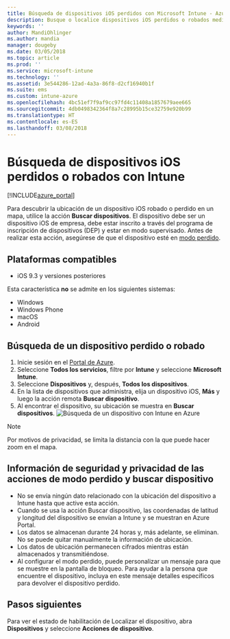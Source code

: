 ```yaml
---
title: Búsqueda de dispositivos iOS perdidos con Microsoft Intune - Azure | Microsoft Docs
description: Busque o localice dispositivos iOS perdidos o robados mediante la característica Buscar dispositivos de Microsoft Intune y obtenga detalles sobre la información de privacidad y seguridad al utilizar la acción Buscar dispositivos.
keywords: ''
author: MandiOhlinger
ms.author: mandia
manager: dougeby
ms.date: 03/05/2018
ms.topic: article
ms.prod: ''
ms.service: microsoft-intune
ms.technology: ''
ms.assetid: 3e544286-12ad-4a3a-86f8-d2cf16940b1f
ms.suite: ems
ms.custom: intune-azure
ms.openlocfilehash: 4bc51ef7f9af9cc97fd4c11408a1857679aee665
ms.sourcegitcommit: 4db0498342364f8a7c28995b15ce32759e920b99
ms.translationtype: HT
ms.contentlocale: es-ES
ms.lasthandoff: 03/08/2018
---
```

# <a name="locate-lost-or-stolen-ios-devices-with-intune"></a>Búsqueda de dispositivos iOS perdidos o robados con Intune

[!INCLUDE[azure_portal](./includes/azure_portal.md)]

Para descubrir la ubicación de un dispositivo iOS robado o perdido en un mapa, utilice la acción **Buscar dispositivos**. El dispositivo debe ser un dispositivo iOS de empresa, debe estar inscrito a través del programa de inscripción de dispositivos (DEP) y estar en modo supervisado. Antes de realizar esta acción, asegúrese de que el dispositivo esté en [modo perdido](device-lost-mode.md).

## <a name="supported-platforms"></a>Plataformas compatibles

- iOS 9.3 y versiones posteriores

Esta característica **no** se admite en los siguientes sistemas: 
- Windows
- Windows Phone
- macOS
- Android

## <a name="locate-a-lost-or-stolen-device"></a>Búsqueda de un dispositivo perdido o robado

1. Inicie sesión en el [Portal de Azure](https://portal.azure.com).
2. Seleccione **Todos los servicios**, filtre por **Intune** y seleccione **Microsoft Intune**.
3. Seleccione **Dispositivos** y, después, **Todos los dispositivos**.
4. En la lista de dispositivos que administra, elija un dispositivo iOS, **Más** y luego la acción remota **Buscar dispositivo**.
5. Al encontrar el dispositivo, su ubicación se muestra en **Buscar dispositivos**.
    ![Búsqueda de un dispositivo con Intune en Azure](./media/locate-device.png)

>[!NOTE]
>Por motivos de privacidad, se limita la distancia con la que puede hacer zoom en el mapa.

## <a name="security-and-privacy-information-for-lost-mode-and-locate-device-actions"></a>Información de seguridad y privacidad de las acciones de modo perdido y buscar dispositivo
- No se envía ningún dato relacionado con la ubicación del dispositivo a Intune hasta que active esta acción.
- Cuando se usa la acción Buscar dispositivo, las coordenadas de latitud y longitud del dispositivo se envían a Intune y se muestran en Azure Portal.
- Los datos se almacenan durante 24 horas y, más adelante, se eliminan. No se puede quitar manualmente la información de ubicación.
- Los datos de ubicación permanecen cifrados mientras están almacenados y transmitiéndose.
- Al configurar el modo perdido, puede personalizar un mensaje para que se muestre en la pantalla de bloqueo. Para ayudar a la persona que encuentre el dispositivo, incluya en este mensaje detalles específicos para devolver el dispositivo perdido.

## <a name="next-steps"></a>Pasos siguientes

Para ver el estado de habilitación de Localizar el dispositivo, abra **Dispositivos** y seleccione **Acciones de dispositivo**.
